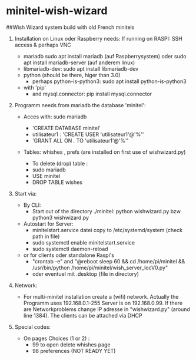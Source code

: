 # minitel-wish-wizard
##Wish Wizard system build with old French minitels

1. Installation on Linux oder Raspberry
needs: If running on RASPI: SSH access & perhaps VNC
    - mariadb sudo apt install mariadb (auf Raspberrysystem) oder sudo apt install mariadb-server (auf anderem linux) 
    - libmariadb-dev: sudo apt install libmariadb-dev 
    - python (should be there, higer than  3.0)
        - perhaps python-is-python3: sudo apt install python-is-python3
     - with 'pip' 
        - and mysql.connector: pip install mysql.connector

2. Programm needs from mariadb the database 'minitel':
    - Acces with: sudo mariadb
        - 'CREATE DATABASE minitel'
        - utilisateur1 : 'CREATE USER 'utilisateur1'@'%''
        - 'GRANT ALL ON *.* TO 'utilisateur1'@'%''
    
    - Tables: whishes , prefs (are installed on first use of wishwizard.py)
        - To delete (drop) table :
        - sudo mariadb
        - USE minitel
        - DROP TABLE wishes

3. Start via:
    - By CLI:
        - Start out of the directory ./minitel: python wishwizard.py bzw. python3 wishwizard.py
    - Autostart for Server:
        - minitelstart.service datei copy to /etc/systemd/system (check path in file)
        - sudo systemctl enable minitelstart.service
        - sudo systemctl daemon-reload
    - or for clients oder standalone Raspi's
        - "crontab -e" and "@reboot sleep 60 && cd /home/pi/minitel && /usr/bin/python /home/pi/minitel/wish_server_locV0.py"
        - oder eventuel mit .desktop  (file in directory)
   
4. Network:
    - For multi-minitel installation  create a (wifi) network. Actually the  Programm uses  192.168.0.1-255
    Server is on 192.168.0.99. If there are Networkproblems change IP adresse in "wishwizard.py" (around line 1384).
    The clients can be attached via DHCP

5. Special codes: 
    - On pages Choices (1 or 2) :
        - 99 to open delete whishes page
        - 98 preferences (NOT READY YET)
